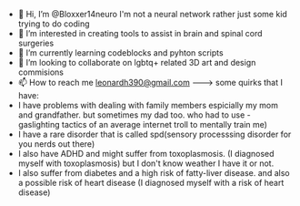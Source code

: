 - 👋 Hi, I’m @Bloxxer14neuro I'm not a neural network rather just some kid trying to do coding
- 👀 I’m interested in creating tools to assist in brain and spinal cord surgeries
- 🌱 I’m currently learning codeblocks and pyhton scripts
- 💞️ I’m looking to collaborate on lgbtq+ related 3D art and design commisions
- 📫 How to reach me leonardh390@gmail.com
--->
some quirks that I have:
- I have problems with dealing with family members espicially my mom and grandfather. but sometimes my dad too. who had to use - gaslighting tactics of an average   internet troll to mentally train me)
- I have a rare disorder that is called spd(sensory processsing disorder for you nerds out there)
- I also have ADHD and might suffer from toxoplasmosis. (I diagnosed myself with toxoplasmosis) but I don't know weather I have it or not.
- I also suffer from diabetes and a high risk of fatty-liver disease. and also a possible risk of heart disease (I diagnosed myself with a risk of heart disease)
